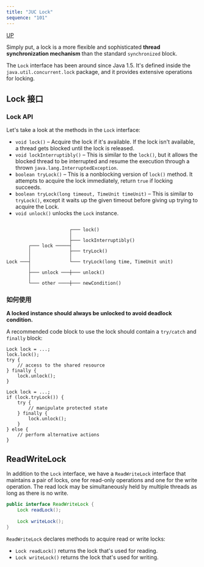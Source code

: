 ```yaml
---
title: "JUC Lock"
sequence: "101"
---
```


[UP](/java-concurrency.html)


Simply put, a lock is a more flexible and sophisticated **thread synchronization mechanism**
than the standard `synchronized` block.

The `Lock` interface has been around since Java 1.5.
It's defined inside the `java.util.concurrent.lock` package, and it provides extensive operations for locking.

## Lock 接口

### Lock API

Let's take a look at the methods in the `Lock` interface:

- `void lock()` – Acquire the lock if it's available.
  If the lock isn't available, a thread gets blocked until the lock is released.
- `void lockInterruptibly()` – This is similar to the `lock()`,
  but it allows the blocked thread to be interrupted and
  resume the execution through a thrown `java.lang.InterruptedException`.
- `boolean tryLock()` – This is a nonblocking version of `lock()` method.
  It attempts to acquire the lock immediately, return `true` if locking succeeds.
- `boolean tryLock(long timeout, TimeUnit timeUnit)` – This is similar to `tryLock()`,
  except it waits up the given timeout before giving up trying to acquire the Lock.
- `void unlock()` unlocks the `Lock` instance.

```java

```

```text
                       ┌─── lock()
                       │
                       ├─── lockInterruptibly()
        ┌─── lock ─────┤
        │              ├─── tryLock()
        │              │
Lock ───┤              └─── tryLock(long time, TimeUnit unit)
        │
        ├─── unlock ───┼─── unlock()
        │
        └─── other ────┼─── newCondition()
```

### 如何使用

**A locked instance should always be unlocked to avoid deadlock condition.**

A recommended code block to use the lock should contain a `try/catch` and `finally` block:

```text
Lock lock = ...; 
lock.lock();
try {
    // access to the shared resource
} finally {
    lock.unlock();
}
```

```text
Lock lock = ...;
if (lock.tryLock()) {
    try {
        // manipulate protected state
    } finally {
        lock.unlock();
    }
} else {
    // perform alternative actions
}
```

## ReadWriteLock

In addition to the `Lock` interface, we have a `ReadWriteLock` interface that maintains a pair of locks,
one for read-only operations and one for the write operation.
The read lock may be simultaneously held by multiple threads as long as there is no write.

```java
public interface ReadWriteLock {
    Lock readLock();
    
    Lock writeLock();
}
```

`ReadWriteLock` declares methods to acquire read or write locks:

- `Lock readLock()` returns the lock that's used for reading.
- `Lock writeLock()` returns the lock that's used for writing.
